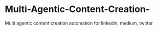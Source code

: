 # Multi-Agentic-Content-Creation-
Multi agentic content creation automation for linkedin, medium, twitter 
